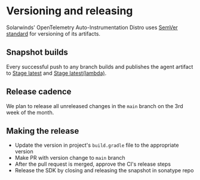 # Versioning and releasing

Solarwinds' OpenTelemetry Auto-Instrumentation Distro uses [SemVer standard](https://semver.org) for versioning of its artifacts.


## Snapshot builds

Every successful push to any branch builds and publishes the agent artifact to
[Stage latest](https://agent-binaries.global.st-ssp.solarwinds.com/apm/java/latest/solarwinds-apm-agent.jar) and
[Stage latest(lambda)](https://agent-binaries.global.st-ssp.solarwinds.com/apm/java/latest/solarwinds-apm-agent-lambda.jar).

## Release cadence

We plan to release all unreleased changes in the `main` branch on the 3rd week of the month.

## Making the release

- Update the version in project's `build.gradle` file to the appropriate version
- Make PR with version change to `main` branch
- After the pull request is merged, approve the CI's release steps
- Release the SDK by closing and releasing the snapshot in sonatype repo
